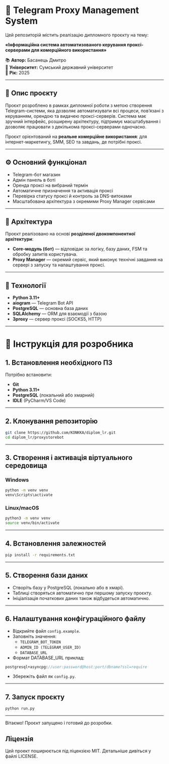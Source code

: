 # 🧠 Telegram Proxy Management System

Цей репозиторій містить реалізацію дипломного проєкту на тему:

**«Інформаційна система автоматизованого керування проксі-серверами для комерційного використання»**

📚 **Автор:** Басанець Дмитро  
🏫 **Університет:** Сумський державний університет  
📆 **Рік:** 2025

---

## 📌 Опис проєкту

Проєкт розроблено в рамках дипломної роботи з метою створення Telegram-системи, яка дозволяє автоматизувати всі процеси, пов’язані з керуванням, орендою та видачею проксі-серверів. Система має зручний інтерфейс, розширену архітектуру, підтримує масштабування і дозволяє працювати з декількома проксі-серверами одночасно.

Проєкт орієнтований на **реальне комерційне використання**: для інтернет-маркетингу, SMM, SEO та завдань, де потрібні  проксі.

---

## ⚙️ Основний функціонал

- Telegram-бот магазин
- Адмін панель в боті
- Оренда проксі на вибраний термін
- Автоматичне призначення та активація проксі
- Перевірка статусу проксі й контроль за DNS-витоками
- Масштабована архітектура з окремими Proxy Manager сервісами

---

## 🧱 Архітектура

Проєкт реалізовано на основі **розділеної двокомпонентної архітектури**:
- **Core-модуль (бот)** — відповідає за логіку, базу даних, FSM та обробку запитів користувача.
- **Proxy Manager** — окремий сервіс, який виконує технічні завдання на сервері з запуску та налаштування проксі.

---

## 🔧 Технології

- **Python 3.11+**
- **aiogram** — Telegram Bot API
- **PostgreSQL** — основна база даних
- **SQLAlchemy** — ORM для взаємодії з базою
- **3proxy** — сервер проксі (SOCKS5, HTTP)

---

# 🚀 Інструкція для розробника

## 1. Встановлення необхідного ПЗ

Потрібно встановити:
- **Git**
- **Python 3.11+**
- **PostgreSQL** (локальний або хмарний)
- **IDLE** (PyCharm/VS Code)

---

## 2. Клонування репозиторію

```bash  
git clone https://github.com/KONKKA/diplom_lr.git  
cd diplom_lr/proxystorebot  
```

---

## 3. Створення і активація віртуального середовища

### Windows

```bash  
python -m venv venv  
venv\Scripts\activate  
```

### Linux/macOS

```bash  
python3 -m venv venv  
source venv/bin/activate  
```

---

## 4. Встановлення залежностей

```bash  
pip install -r requirements.txt  
```

---

## 5. Створення бази даних

- Створіть базу у PostgreSQL (локально або в хмарі).  
- Таблиці створяться автоматично при першому запуску проєкту.  
- Ініціалізація початкових даних також відбудеться автоматично.

---

## 6. Налаштування конфігураційного файлу

- Відкрийте файл `config.example`.  
- Заповніть значення:  
  - `TELEGRAM_BOT_TOKEN`  
  - `ADMIN_ID (TELEGRAM_USER_ID)`  
  - `DATABASE_URL`  
- Формат DATABASE_URL приклад:

```p plaintext  
postgresql+asyncpg://user:password@host:port/dbname?ssl=require  
```

- Збережіть файл як `config.py`.

---

## 7. Запуск проєкту

```bash  
python run.py  
```

---

Вітаємо! Проєкт запущено і готовий до розробки.


## Ліцензія
Цей проект поширюється під ліцензією MIT. Детальніше дивіться у файлі LICENSE.